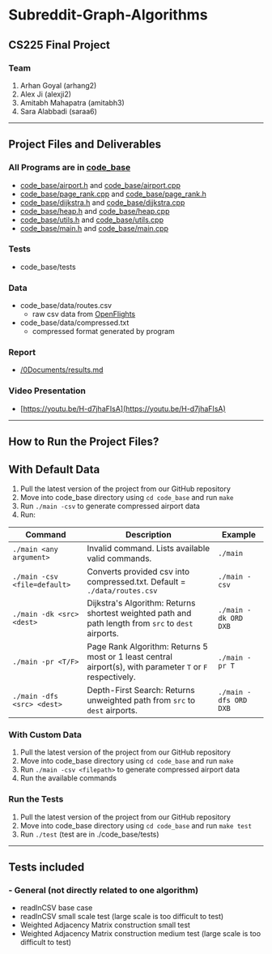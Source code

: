 # Subreddit-Graph-Algorithms

## CS225 Final Project

### Team
1. Arhan Goyal (arhang2)
2. Alex Ji (alexji2)
3. Amitabh Mahapatra (amitabh3)
4. Sara Alabbadi (saraa6)

---
## Project Files and Deliverables

### All Programs are in [code_base](code_base)
- [code_base/airport.h](code_base/airport.h) and [code_base/airport.cpp](code_base/airport.cpp)
- [code_base/page_rank.cpp](code_base/page_rank.cpp) and [code_base/page_rank.h](code_base/page_rank.h)
- [code_base/dijkstra.h](code_base/dijkstra.h) and [code_base/dijkstra.cpp](code_base/dijkstra.cpp)
- [code_base/heap.h](code_base/heap.h) and [code_base/heap.cpp](code_base/heap.cpp)
- [code_base/utils.h](code_base/utils.h) and [code_base/utils.cpp](code_base/utils.cpp)
- [code_base/main.h](code_base/main.h) and [code_base/main.cpp](code_base/main.cpp)

### Tests
- code_base/tests

### Data
- code_base/data/routes.csv
    - raw csv data from [OpenFlights](https://openflights.org/data.html)
- code_base/data/compressed.txt
    - compressed format generated by program

### Report
- [/0Documents/results.md](/0Documents/results.md)

### Video Presentation
- [https://youtu.be/H-d7jhaFIsA](https://youtu.be/H-d7jhaFIsA)

---
## How to Run the Project Files?

## With Default Data
1. Pull the latest version of the project from our GitHub repository
2. Move into code_base directory using `cd code_base` and run `make`
2. Run `./main -csv` to generate compressed airport data
3. Run:

| Command                     | Description                                                                    | Example               |
| --------------------------- | ------------------------------------------------------------------------------ | --------------------- |
| `./main <any argument>`     | Invalid command. Lists available valid commands.                               | `./main`              |
| `./main -csv <file=default>`| Converts provided csv into compressed.txt. Default = `./data/routes.csv`       | `./main -csv`         |
| `./main -dk <src> <dest>`   | Dijkstra's Algorithm: Returns shortest weighted path and path length from `src` to `dest` airports.        | `./main -dk ORD DXB`  |
| `./main -pr <T/F>`          | Page Rank Algorithm: Returns 5 most or 1 least central airport(s), with parameter `T` or `F` respectively. | `./main -pr T`        |
| `./main -dfs <src> <dest>`  | Depth-First Search: Returns unweighted path from `src` to `dest` airports.     | `./main -dfs ORD DXB` |

### With Custom Data
1. Pull the latest version of the project from our GitHub repository
2. Move into code_base directory using `cd code_base` and run `make`
2. Run `./main -csv <filepath>` to generate compressed airport data
3. Run the available commands

### Run the Tests
1. Pull the latest version of the project from our GitHub repository
2. Move into code_base directory using `cd code_base` and run `make test`
3. Run `./test` (test are in ./code_base/tests)

---
## Tests included

### - General (not directly related to one algorithm)
   - readInCSV base case
   - readInCSV small scale test (large scale is too difficult to test)
   - Weighted Adjacency Matrix construction small test
   - Weighted Adjacency Matrix construction medium test (large scale is too difficult to test)
